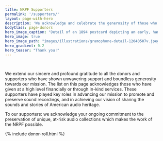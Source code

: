 ```yaml
---
title: NRPF Supporters
permalink: '/supporters/'
layout: page-with-hero
description: 'We acknowledge and celebrate the generosity of those who have supported the NRPF. Thank you!'
bodyClass: page-donors
hero_image_caption: "Detail of an 1894 postcard depicting an early, hand-cranked gramophone. The postcard was made by Paul Tralles in Washington, D.C. The original is held by the Library of Congress and identified by the call number RPA 00847. Credit: Library of Congress, Motion Picture, Broadcasting and Recorded Sound Division."
hero_image: true
hero_image_path: "images/illustrations/gramophone-detail-12040507v.jpeg"
hero_gradient: 0.2
hero_teaser: "Thank you!"
---
```


&nbsp;

We extend our sincere and profound gratitude to all the donors and supporters
who have shown unwavering support and boundless generosity towards our mission.
The list on this page acknowledges those who have given at a high level
financially or through in-kind services.
These supporters have played key roles in advancing our mission to promote and
preserve sound recordings, and in achieving our vision of
sharing the sounds and stories of American audio heritage.

To our supporters: we acknowledge your ongoing commitment
to the preservation of unique, at-risk audio collections which 
makes the work of the NRPF possible.

{% include donor-roll.html %}
